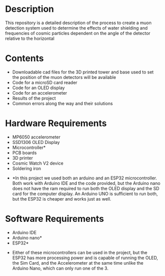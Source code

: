 # Description
This repository is a detailed description of the process to create a muon detection system used to determine the effects of water shielding and frequencies of cosmic particles dependent on the angle of the detector relative to the horizontal
# Contents
  - Downloadable cad files for the 3D printed tower and base used to set the position of the muon detectors will be available
  - Code for a microSD card reader
  - Code for an OLED display
  - Code for an accelerometer
  - Results of the project
  - Common errors along the way and their solutions
# Hardware Requirements
  - MP6050 accelerometer
  - SSD1306 OLED Display
  - Microcontroller*
  - PCB boards
  - 3D printer
  - Cosmic Watch V2 device
  - Soldering iron
* *In this project we used both an arduino and an ESP32 microcontroller. Both work with Arduino IDE and the code provided, but the Arduino nano does not have the ram required to run both the OLED display and the SD card for the computer display. An Arduino UNO is sufficient to run both, but the ESP32 is cheaper and works just as well.
# Software Requirements
  - Arduino IDE
  - Arduino nano*
  - ESP32*
* Either of these microcontrollers can be used in the project, but the ESP32 has more processing power and is capable of running the OLED, the Sim Card, and the Accelerometer at the same time unlike the Arduino Nano, which can only run one of the 3.
